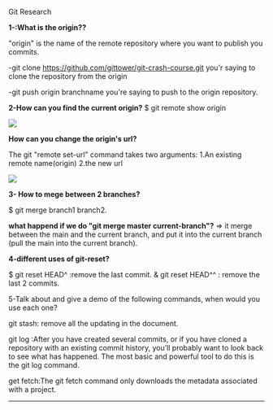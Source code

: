 Git Research

**1-:What is the origin??**

"origin" is the name of the remote repository where you want to publish you commits. 

-git clone https://github.com/gittower/git-crash-course.git
you'r saying to clone the repository from the origin

-git push origin branchname
you're saying to push to the origin repository.
 
**2-How can you find the current origin?**
    $ git remote show origin
    


![](https://i.imgur.com/ShvZR9k.png)

**How can you change the origin's url?**


The git "remote set-url" command takes two arguments:
1.An existing remote name(origin)
2.the new url

![](https://i.imgur.com/UDKB4wE.png)

**3- How to mege between 2 branches?**

$ git merge branch1 branch2.

**what happend if we do "git merge master current-branch"?**
=> it merge between the main and the current branch, and put it into the current branch (pull the main into the current branch).

**4-different uses of git-reset?**

$ git reset HEAD^ :remove the last commit.
& git reset HEAD^^ : remove the last 2 commits.


5-Talk about and give a demo of the following commands, when would you use each one?

git stash: remove all the updating in the document.

git log :After you have created several commits, or if you have cloned a repository with an existing commit history, you’ll probably want to look back to see what has happened. The most basic and powerful tool to do this is the git log command.

get fetch:The git fetch command only downloads the metadata associated with a project. 

---



